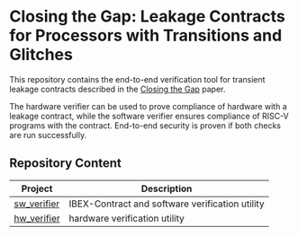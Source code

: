 # Closing the Gap: Leakage Contracts for Processors with Transitions and Glitches

This repository contains the end-to-end verification tool for transient leakage contracts described in the [Closing the Gap](https://tches.iacr.org/index.php/TCHES/article/view/11785) paper.

The hardware verifier can be used to prove compliance of hardware with a leakage contract, while the software verifier ensures compliance of RISC-V programs with the contract. End-to-end security is proven if both checks are run successfully.

## Repository Content

| Project  | Description |
| -------- | ------------- |
| [sw_verifier](sw_verifier) | IBEX-Contract and software verification utility |
| [hw_verifier](hw_verifier) | hardware verification utility |
